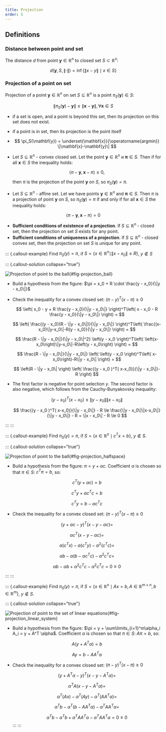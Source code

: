 ```yaml
---
title: Projection
order: 5
---
```


## Definitions
### Distance between point and set
The distance $d$ from point $\mathbf{y} \in \mathbb{R}^n$ to closed set $S \subset \mathbb{R}^n$:

$$
d(\mathbf{y}, S, \| \cdot \|) = \inf\{\|x - y\| \mid x \in S \}
$$


### Projection of a point on set
Projection of a point $\mathbf{y} \in \mathbb{R}^n$ on set $S \subseteq \mathbb{R}^n$ is a point $\pi_S(\mathbf{y}) \in S$: 

$$
\| \pi_S(\mathbf{y}) - \mathbf{y}\| \le \|\mathbf{x} - \mathbf{y}\|, \forall \mathbf{x} \in S
$$

* if a set is open, and a point is beyond this set, then its projection on this set does not exist.
* if a point is in set, then its projection is the point itself
*   $$
    \pi_S(\mathbf{y}) = \underset{\mathbf{x}}{\operatorname{argmin}} \|\mathbf{x}-\mathbf{y}\|
    $$

* Let $S \subseteq \mathbb{R}^n$ - convex closed set. Let the point $\mathbf{y} \in \mathbb{R}^n$ и $\mathbf{\pi} \in S$. Then if for all  $\mathbf{x} \in S$ the inequality holds:
    
    $$
    \langle \pi  -\mathbf{y}, \mathbf{x} - \pi\rangle \ge 0, 
    $$

    then $\pi$ is the projection of the point $\mathbf{y}$ on $S$, so $\pi_S (\mathbf{y}) = \pi$. 
* Let $S \subseteq \mathbb{R}^n$ - affine set. Let we have points $\mathbf{y} \in \mathbb{R}^n$ and $\mathbf{\pi} \in S$. Then $\pi$ is a projection of point $\mathbf{y}$ on $S$, so $\pi_S (\mathbf{y}) = \pi$ if and only if for all $\mathbf{x} \in S$ the inequality holds: 

$$
\langle \pi  -\mathbf{y}, \mathbf{x} - \pi\rangle = 0 
$$

* **Sufficient conditions of existence of a projection**. If $S \subseteq \mathbb{R}^n$ - closed set, then the projection on set $S$ exists for any point.
* **Sufficient conditions of uniqueness of a projection**. If $S \subseteq \mathbb{R}^n$ - closed convex set, then the projection on set $S$ is unique for any point.
 
::: {.callout-example}
Find $\pi_S (y) = \pi$, if $S = \{x \in \mathbb{R}^n \mid \|x - x_0\| \le R \}$, $y \notin S$ 

::: {.callout-solution collapse="true"}

![Projection of point to the ball](proj_cir.gif){#fig-projection_ball}

* Build a hypothesis from the figure: $\pi = x_0 + R \cdot \frac{y - x_0}{\|y - x_0\|}$ 

* Check the inequality for a convex closed set: $(\pi - y)^T(x - \pi) \ge 0$ 

    $$
    \left( x_0 - y + R \frac{y - x_0}{\|y - x_0\|} \right)^T\left( x - x_0 - R \frac{y - x_0}{\|y - x_0\|} \right) =
    $$

    $$
    \left( \frac{(y - x_0)(R - \|y - x_0\|)}{\|y - x_0\|} \right)^T\left( \frac{(x-x_0)\|y-x_0\|-R(y - x_0)}{\|y - x_0\|} \right) =
    $$

    $$
    \frac{R - \|y - x_0\|}{\|y - x_0\|^2} \left(y - x_0 \right)^T\left( \left(x-x_0\right)\|y-x_0\|-R\left(y - x_0\right) \right) = 
    $$

    $$
    \frac{R - \|y - x_0\|}{\|y - x_0\|} \left( \left(y - x_0 \right)^T\left( x-x_0\right)-R\|y - x_0\| \right) =
    $$

    $$
    \left(R - \|y - x_0\| \right) \left( \frac{(y - x_0 )^T( x-x_0)}{\|y - x_0\|}-R \right)
    $$

* The first factor is negative for point selection $y$. The second factor is also negative, which follows from the Cauchy-Bunyakovsky inequality: 

    $$
    (y - x_0 )^T( x-x_0) \le \|y - x_0\|\|x-x_0\|
    $$

    $$
    \frac{(y - x_0 )^T( x-x_0)}{\|y - x_0\|} - R \le \frac{\|y - x_0\|\|x-x_0\|}{\|y - x_0\|} - R = \|x - x_0\| - R \le 0
    $$

:::
:::

::: {.callout-example}
Find $\pi_S (y) = \pi$, if $S = \{x \in \mathbb{R}^n \mid c^T x = b \}$, $y \notin S$. 

::: {.callout-solution collapse="true"}

![Projection of point to the ball](proj_half.gif){#fig-projection_halfspace}

* Build a hypothesis from the figure: $\pi = y + \alpha c$. Coefficient $\alpha$ is chosen so that $\pi \in S$: $c^T \pi = b$, so: 

    $$
    c^T (y + \alpha c) = b
    $$

    $$
    c^Ty + \alpha c^T c = b
    $$

    $$
    c^Ty = b - \alpha c^T c
    $$

* Check the inequality for a convex closed set: $(\pi - y)^T(x - \pi) \ge 0$ 

    $$
    (y + \alpha c - y)^T(x - y - \alpha c) = 
    $$

    $$
     \alpha c^T(x - y - \alpha c) = 
    $$

    $$
     \alpha (c^Tx) - \alpha (c^T y) - \alpha^2 (c^Tc) = 
    $$

    $$
     \alpha b - \alpha (b - \alpha c^T c) - \alpha^2 c^Tc = 
    $$

    $$
     \alpha b - \alpha b + \alpha^2 c^T c - \alpha^2 c^Tc = 0 \ge 0
    $$

:::
:::

::: {.callout-example}
Find $\pi_S (y) = \pi$, if $S = \{x \in \mathbb{R}^n \mid Ax = b, A \in \mathbb{R}^{m \times n},  b \in \mathbb{R}^{m} \}$, $y \notin S$. 

::: {.callout-solution collapse="true"}

![Projection of point to the set of linear equations](proj_poly.gif){#fig-projection_linear_system}

* Build a hypothesis from the figure: $\pi = y + \sum\limits_{i=1}^m\alpha_i A_i = y + A^T \alpha$. Coefficient $\alpha$ is chosen so that $\pi \in S$: $A \pi = b$, so: 

    $$
    A(y + A^T\alpha) = b
    $$

    $$
    Ay = b - A A^T\alpha
    $$

* Check the inequality for a convex closed set: $(\pi - y)^T(x - \pi) \ge 0$ 

    $$
    (y + A^T\alpha  - y)^T(x - y - A^T\alpha) = 
    $$

    $$
     \alpha^T A(x - y - A^T\alpha) = 
    $$

    $$
     \alpha^T (Ax) - \alpha^T (A y) - \alpha^T (AA^T \alpha) = 
    $$

    $$
     \alpha^T b - \alpha^T (b - A A^T\alpha) - \alpha^T AA^T \alpha = 
    $$

    $$
     \alpha^T b - \alpha^T b + \alpha^T AA^T \alpha - \alpha^T AA^T \alpha = 0 \ge 0
    $$ 
:::
:::